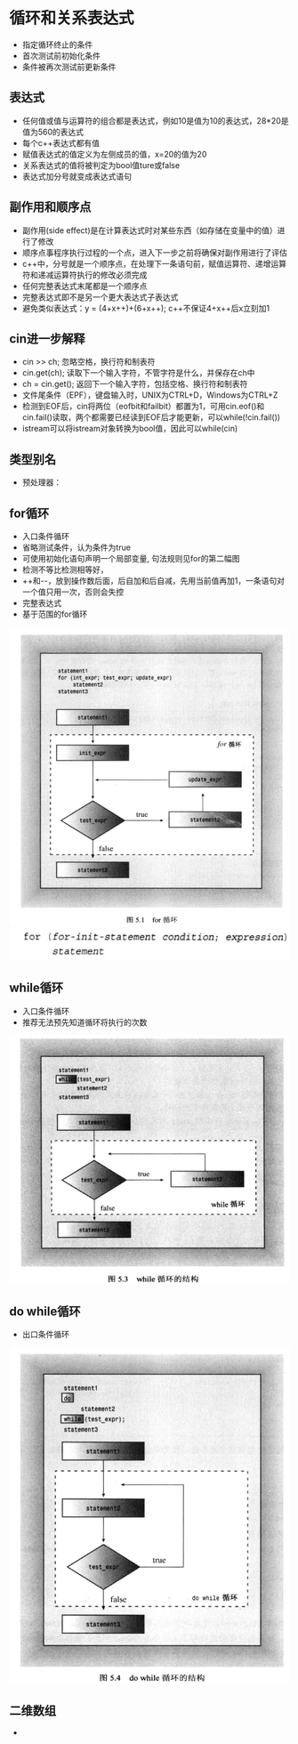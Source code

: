 
# 循环和关系表达式
- 指定循环终止的条件
- 首次测试前初始化条件
- 条件被再次测试前更新条件

## 表达式
- 任何值或值与运算符的组合都是表达式，例如10是值为10的表达式，28*20是值为560的表达式
- 每个c++表达式都有值
- 赋值表达式的值定义为左侧成员的值，x=20的值为20
- 关系表达式的值将被判定为bool值ture或false
- 表达式加分号就变成表达式语句

## 副作用和顺序点
- 副作用(side effect)是在计算表达式时对某些东西（如存储在变量中的值）进行了修改
- 顺序点事程序执行过程的一个点，进入下一步之前将确保对副作用进行了评估
- c++中，分号就是一个顺序点，在处理下一条语句前，赋值运算符、递增运算符和递减运算符执行的修改必须完成
- 任何完整表达式末尾都是一个顺序点
- 完整表达式即不是另一个更大表达式子表达式
- 避免类似表达式：y = (4+x++)+(6+x++); c++不保证4+x++后x立刻加1

## cin进一步解释
- cin >> ch; 忽略空格，换行符和制表符
- cin.get(ch); 读取下一个输入字符，不管字符是什么，并保存在ch中
- ch = cin.get(); 返回下一个输入字符，包括空格、换行符和制表符
- 文件尾条件（EPF），键盘输入时，UNIX为CTRL+D，Windows为CTRL+Z
- 检测到EOF后，cin将两位（eofbit和failbit）都置为1，可用cin.eof()和cin.fail()读取，两个都需要已经读到EOF后才能更新，可以while(!cin.fail())
- istream可以将istream对象转换为bool值，因此可以while(cin)

## 类型别名
- 预处理器： 
## for循环
- 入口条件循环
- 省略测试条件，认为条件为true
- 可使用初始化语句声明一个局部变量, 句法规则见for的第二幅图
- 检测不等比检测相等好，
- ++和--，放到操作数后面，后自加和后自减，先用当前值再加1，一条语句对一个值只用一次，否则会失控
- 完整表达式
- 基于范围的for循环

![for](./for.png)
![for](./forinitialstatement.png)
## while循环
- 入口条件循环
- 推荐无法预先知道循环将执行的次数

![while](./while.png)
## do while循环
- 出口条件循环

![dowhile](./dowhile.png)
## 二维数组
- 
